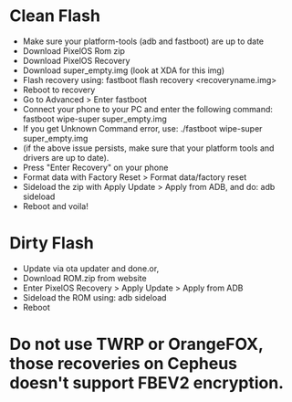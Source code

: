 # Clean Flash
- Make sure your platform-tools (adb and fastboot) are up to date
- Download PixelOS Rom zip
- Download PixelOS Recovery
- Download super_empty.img (look at XDA for this img)
- Flash recovery using: fastboot flash recovery <recoveryname.img>
- Reboot to recovery
- Go to Advanced > Enter fastboot 
- Connect your phone to your PC and enter the following command: fastboot wipe-super super_empty.img
- If you get Unknown Command error, use: ./fastboot wipe-super super_empty.img 
- (if the above issue persists, make sure that your platform tools and drivers are up to date). 
- Press "Enter Recovery" on your phone
- Format data with Factory Reset > Format data/factory reset
- Sideload the zip with Apply Update > Apply from ADB, and do: adb sideload <ROM zip file>
- Reboot and voila!
 

# Dirty Flash
- Update via ota updater and done.or,
- Download ROM.zip from website
- Enter PixelOS Recovery > Apply Update > Apply from ADB 
- Sideload the ROM using: adb sideload <ROM zip file>
- Reboot

# Do not use TWRP or OrangeFOX, those recoveries on Cepheus doesn't support FBEV2 encryption.
